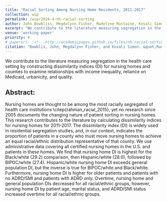 ```yaml
---
title: "Racial Sorting Among Nursing Home Residents, 2011-2017"
collection: wip
permalink: /wip/2024-4-nh-racial-sorting
author: John Bowbliss, Megdalynn Fisher, Madeline Mustaine, Kosali Simon
excerpt: "We contribute to the literature measuring segregation in the health care setting by constructing dissimilarity indices (DI) for nursing homes and counties to examine relationships with income inequality, reliance on Medicaid, urbanicity, and quality."
venue: 'working paper'
priority: 4
# paperurl: '<!---http://academicpages.github.io/files/nh-racial-sorting.pdf --->'
citation: "Bowblis, John, Megdalynn Fisher, and Kosali Simon. &quot;Racial Sorting Among Nursing Home Residents&quot; <i>work in progress</i>."
---
```


We contribute to the literature measuring segregation in the health care setting by constructing dissimilarity indices (DI) for nursing homes and counties to examine relationships with income inequality, reliance on Medicaid, urbanicity, and quality.


## Abstract:


Nursing homes are thought to be among the most racially segregated of health care institutions \citep{rahman_racial_2015}, yet no research since 2005 documents the changing nature of patient sorting in nursing homes. This research contributes to the literature by calculating dissimilarity indices for nursing homes for 2011-2017. The dissimilarity index (DI) is widely used in residential segregation studies, and, in our context, indicates the proportion of patients in a county who must move nursing homes to achieve an equal racial/ethnic distribution representative of that county. We use administrative data covering all certified nursing homes in the U.S. and patients in these homes. We find that nursing home DI is highest for the Black/white (29.2) comparison, then Hispanic/white (28.0), followed by BIPOC/white (27.4). Hispanic/white nursing home DI exceeds general population DI, but the inverse is true for BIPOC/white and Black/white. Furthermore, nursing home DI is higher for older patients and patients with no ADRD/SMI and patients with ADRD only. Overtime, nursing home and general population DIs decreased for all racial/ethnic groups, however, nursing home DI by patient age, marital status, and ADRD/SMI status increased overtime for all racial/ethnic groups. 


<!--- [Download paper here](http://academicpages.github.io/files/nh-racial-sorting.pdf) --->
